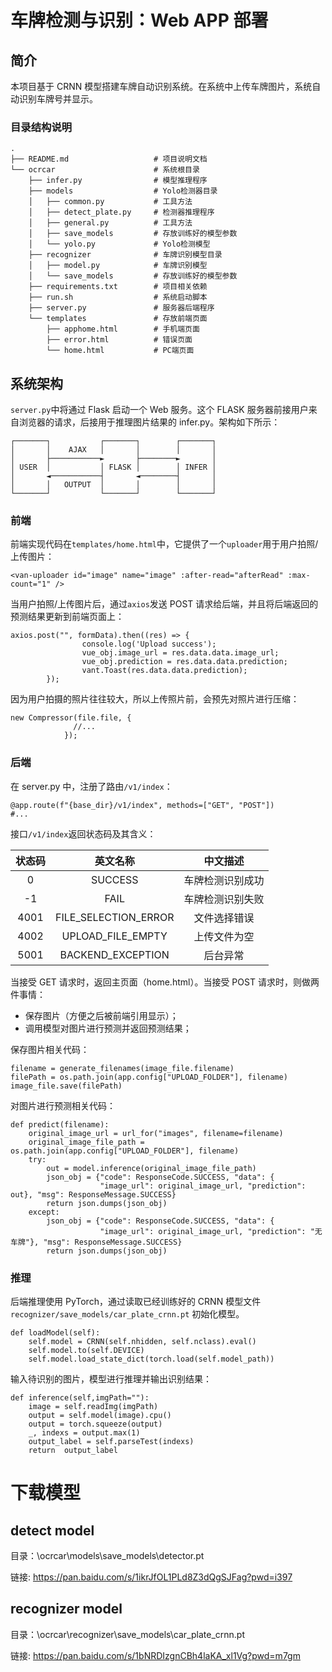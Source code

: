 # 车牌检测与识别：Web APP 部署

## 简介

本项目基于 CRNN 模型搭建车牌自动识别系统。在系统中上传车牌图片，系统自动识别车牌号并显示。

### 目录结构说明

```
.
├── README.md                   # 项目说明文档
└── ocrcar                      # 系统根目录
    ├── infer.py                # 模型推理程序
    ├── models                  # Yolo检测器目录
    │   ├── common.py           # 工具方法
    │   ├── detect_plate.py     # 检测器推理程序
    │   ├── general.py          # 工具方法
    │   ├── save_models         # 存放训练好的模型参数
    │   └── yolo.py             # Yolo检测模型
    ├── recognizer              # 车牌识别模型目录
    │   ├── model.py            # 车牌识别模型
    │   └── save_models         # 存放训练好的模型参数
    ├── requirements.txt        # 项目相关依赖
    ├── run.sh                  # 系统启动脚本
    ├── server.py               # 服务器后端程序
    └── templates               # 存放前端页面
        ├── apphome.html        # 手机端页面
        ├── error.html          # 错误页面
        └── home.html           # PC端页面
```

## 系统架构

`server.py`中将通过 Flask 启动一个 Web 服务。这个 FLASK 服务器前接用户来自浏览器的请求，后接用于推理图片结果的 infer.py。架构如下所示：

```
┌───────┐           ┌───────┐        ┌───────┐
│       │    AJAX   │       │        │       │
│       ├───────────►       ├────────►       │
│ USER  │           │ FLASK │        │ INFER │
│       ◄───────────┤       ◄────────┤       │
│       │   OUTPUT  │       │        │       │
└───────┘           └───────┘        └───────┘
```

### 前端

前端实现代码在`templates/home.html`中，它提供了一个`uploader`用于用户拍照/上传图片：

```
<van-uploader id="image" name="image" :after-read="afterRead" :max-count="1" />
```

当用户拍照/上传图片后，通过`axios`发送 POST 请求给后端，并且将后端返回的预测结果更新到前端页面上：

```
axios.post("", formData).then((res) => {
                console.log('Upload success');
                vue_obj.image_url = res.data.data.image_url;
                vue_obj.prediction = res.data.data.prediction;
                vant.Toast(res.data.data.prediction);
        });
```

因为用户拍摄的照片往往较大，所以上传照片前，会预先对照片进行压缩：

```
new Compressor(file.file, {
              //...
            });
```

### 后端

在 server.py 中，注册了路由`/v1/index`：

```
@app.route(f"{base_dir}/v1/index", methods=["GET", "POST"])
#...
```

接口`/v1/index`返回状态码及其含义：

| 状态码 |       英文名称       |     中文描述     |
| :----: | :------------------: | :--------------: |
|   0    |       SUCCESS        | 车牌检测识别成功 |
|   -1   |         FAIL         | 车牌检测识别失败 |
|  4001  | FILE_SELECTION_ERROR |   文件选择错误   |
|  4002  |  UPLOAD_FILE_EMPTY   |   上传文件为空   |
|  5001  |  BACKEND_EXCEPTION   |     后台异常     |

当接受 GET 请求时，返回主页面（home.html）。当接受 POST 请求时，则做两件事情：

- 保存图片（方便之后被前端引用显示）；
- 调用模型对图片进行预测并返回预测结果；

保存图片相关代码：

```
filename = generate_filenames(image_file.filename)
filePath = os.path.join(app.config["UPLOAD_FOLDER"], filename)
image_file.save(filePath)
```

对图片进行预测相关代码：

```
def predict(filename):
    original_image_url = url_for("images", filename=filename)
    original_image_file_path = os.path.join(app.config["UPLOAD_FOLDER"], filename)
    try:
        out = model.inference(original_image_file_path)
        json_obj = {"code": ResponseCode.SUCCESS, "data": {
                    "image_url": original_image_url, "prediction": out}, "msg": ResponseMessage.SUCCESS}
        return json.dumps(json_obj)
    except:
        json_obj = {"code": ResponseCode.SUCCESS, "data": {
                    "image_url": original_image_url, "prediction": "无车牌"}, "msg": ResponseMessage.SUCCESS}
        return json.dumps(json_obj)
```

### 推理

后端推理使用 PyTorch，通过读取已经训练好的 CRNN 模型文件 `recognizer/save_models/car_plate_crnn.pt` 初始化模型。

```
def loadModel(self):
    self.model = CRNN(self.nhidden, self.nclass).eval()
    self.model.to(self.DEVICE)
    self.model.load_state_dict(torch.load(self.model_path))
```

输入待识别的图片，模型进行推理并输出识别结果：

```
def inference(self,imgPath=""):
    image = self.readImg(imgPath)
    output = self.model(image).cpu()
    output = torch.squeeze(output)
    _, indexs = output.max(1)
    output_label = self.parseTest(indexs)
    return  output_label
```

# 下载模型

## detect model

目录：\ocrcar\models\save_models\detector.pt

链接: https://pan.baidu.com/s/1ikrJfOL1PLd8Z3dQgSJFag?pwd=i397



## recognizer model

目录：\ocrcar\recognizer\save_models\car_plate_crnn.pt

链接: https://pan.baidu.com/s/1bNRDIzgnCBh4laKA_xl1Vg?pwd=m7gm 
